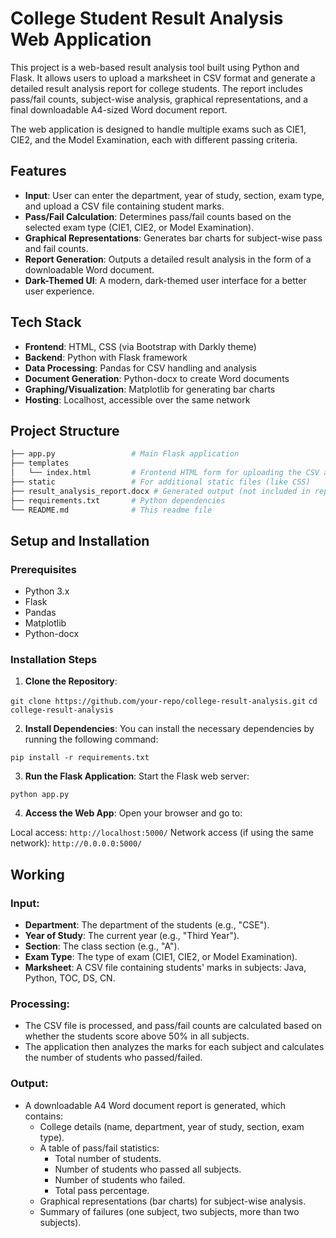 # College Student Result Analysis Web Application

This project is a web-based result analysis tool built using Python and Flask. It allows users to upload a marksheet in CSV format and generate a detailed result analysis report for college students. The report includes pass/fail counts, subject-wise analysis, graphical representations, and a final downloadable A4-sized Word document report.

The web application is designed to handle multiple exams such as CIE1, CIE2, and the Model Examination, each with different passing criteria.

## Features

- **Input**: User can enter the department, year of study, section, exam type, and upload a CSV file containing student marks.
- **Pass/Fail Calculation**: Determines pass/fail counts based on the selected exam type (CIE1, CIE2, or Model Examination).
- **Graphical Representations**: Generates bar charts for subject-wise pass and fail counts.
- **Report Generation**: Outputs a detailed result analysis in the form of a downloadable Word document.
- **Dark-Themed UI**: A modern, dark-themed user interface for a better user experience.

## Tech Stack

- **Frontend**: HTML, CSS (via Bootstrap with Darkly theme)
- **Backend**: Python with Flask framework
- **Data Processing**: Pandas for CSV handling and analysis
- **Document Generation**: Python-docx to create Word documents
- **Graphing/Visualization**: Matplotlib for generating bar charts
- **Hosting**: Localhost, accessible over the same network

## Project Structure
```bash
├── app.py                 # Main Flask application
├── templates
│   └── index.html         # Frontend HTML form for uploading the CSV and entering data
├── static                 # For additional static files (like CSS)
├── result_analysis_report.docx # Generated output (not included in repo)
├── requirements.txt       # Python dependencies
└── README.md              # This readme file
```

## Setup and Installation

### Prerequisites

- Python 3.x
- Flask
- Pandas
- Matplotlib
- Python-docx

### Installation Steps

1. **Clone the Repository**:

```git clone https://github.com/your-repo/college-result-analysis.git```
```cd college-result-analysis```

2. **Install Dependencies**: You can install the necessary dependencies by running the following command:

```pip install -r requirements.txt```

3. **Run the Flask Application**: Start the Flask web server:

```python app.py```

4. **Access the Web App**: Open your browser and go to:

Local access: ```http://localhost:5000/```
Network access (if using the same network): ```http://0.0.0.0:5000/```

## Working

### Input:
- **Department**: The department of the students (e.g., "CSE").
- **Year of Study**: The current year (e.g., "Third Year").
- **Section**: The class section (e.g., "A").
- **Exam Type**: The type of exam (CIE1, CIE2, or Model Examination).
- **Marksheet**: A CSV file containing students' marks in subjects: Java, Python, TOC, DS, CN.

### Processing:
- The CSV file is processed, and pass/fail counts are calculated based on whether the students score above 50% in all subjects.
- The application then analyzes the marks for each subject and calculates the number of students who passed/failed.

### Output:
- A downloadable A4 Word document report is generated, which contains:
	- College details (name, department, year of study, section, exam type).
	- A table of pass/fail statistics:
		- Total number of students.
		- Number of students who passed all subjects.
		- Number of students who failed.
		- Total pass percentage.
	- Graphical representations (bar charts) for subject-wise analysis.
	- Summary of failures (one subject, two subjects, more than two subjects).





